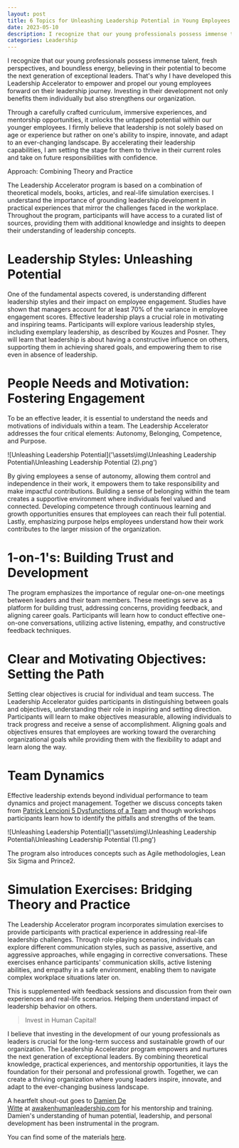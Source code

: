 ```yaml
---
layout: post
title: 6 Topics for Unleashing Leadership Potential in Young Employees
date: 2023-05-10
description: I recognize that our young professionals possess immense talent, fresh perspectives, and boundless energy, believing in their potential to become the next generation of exceptional leaders. 
categories: Leadership
---
```


I recognize that our young professionals possess immense talent, fresh perspectives, and boundless energy, believing in their potential to become the next generation of exceptional leaders. That's why I have developed this Leadership Accelerator to empower and propel our young employees forward on their leadership journey. Investing in their development not only benefits them individually but also strengthens our organization.

Through a carefully crafted curriculum, immersive experiences, and mentorship opportunities, it unlocks the untapped potential within our younger employees. I firmly believe that leadership is not solely based on age or experience but rather on one's ability to inspire, innovate, and adapt to an ever-changing landscape. By accelerating their leadership capabilities, I am setting the stage for them to thrive in their current roles and take on future responsibilities with confidence.

Approach: Combining Theory and Practice

The Leadership Accelerator program is based on a combination of theoretical models, books, articles, and real-life simulation exercises. I understand the importance of grounding leadership development in practical experiences that mirror the challenges faced in the workplace. Throughout the program, participants will have access to a curated list of sources, providing them with additional knowledge and insights to deepen their understanding of leadership concepts.

# Leadership Styles: Unleashing Potential

One of the fundamental aspects covered, is understanding different leadership styles and their impact on employee engagement. Studies have shown that managers account for at least 70% of the variance in employee engagement scores. Effective leadership plays a crucial role in motivating and inspiring teams. Participants will explore various leadership styles, including exemplary leadership, as described by Kouzes and Posner. They will learn that leadership is about having a constructive influence on others, supporting them in achieving shared goals, and empowering them to rise even in absence of leadership.


# People Needs and Motivation: Fostering Engagement

To be an effective leader, it is essential to understand the needs and motivations of individuals within a team. The Leadership Accelerator addresses the four critical elements: Autonomy, Belonging, Competence, and Purpose.

![Unleashing Leadership Potential]('\assets\img\Unleashing Leadership Potential\Unleashing Leadership Potential (2).png')

By giving employees a sense of autonomy, allowing them control and independence in their work, it empowers them to take responsibility and make impactful contributions. Building a sense of belonging within the team creates a supportive environment where individuals feel valued and connected. Developing competence through continuous learning and growth opportunities ensures that employees can reach their full potential. Lastly, emphasizing purpose helps employees understand how their work contributes to the larger mission of the organization.

# 1-on-1's: Building Trust and Development

The program emphasizes the importance of regular one-on-one meetings between leaders and their team members. These meetings serve as a platform for building trust, addressing concerns, providing feedback, and aligning career goals. Participants will learn how to conduct effective one-on-one conversations, utilizing active listening, empathy, and constructive feedback techniques.

# Clear and Motivating Objectives: Setting the Path

Setting clear objectives is crucial for individual and team success. The Leadership Accelerator guides participants in distinguishing between goals and objectives, understanding their role in inspiring and setting direction. Participants will learn to make objectives measurable, allowing individuals to track progress and receive a sense of accomplishment. Aligning goals and objectives ensures that employees are working toward the overarching organizational goals while providing them with the flexibility to adapt and learn along the way.

# Team Dynamics

Effective leadership extends beyond individual performance to team dynamics and project management. Together we discuss concepts taken from [Patrick Lencioni 5 Dysfunctions of a Team](https://en.wikipedia.org/wiki/The_Five_Dysfunctions_of_a_Team) and though workshops participants learn how to identify the pitfalls and strengths of the team.

![Unleashing Leadership Potential]('\assets\img\Unleashing Leadership Potential\Unleashing Leadership Potential (1).png')

The program also introduces concepts such as Agile methodologies, Lean Six Sigma and Prince2.

# Simulation Exercises: Bridging Theory and Practice

The Leadership Accelerator program incorporates simulation exercises to provide participants with practical experience in addressing real-life leadership challenges. Through role-playing scenarios, individuals can explore different communication styles, such as passive, assertive, and aggressive approaches, while engaging in corrective conversations. These exercises enhance participants' communication skills, active listening abilities, and empathy in a safe environment, enabling them to navigate complex workplace situations later on.

This is supplemented with feedback sessions and discussion from their own experiences and real-life scenarios. Helping them understand impact of leadership behavior on others.

> Invest in Human Capital!

I believe that investing in the development of our young professionals as leaders is crucial for the long-term success and sustainable growth of our organization. The Leadership Accelerator program empowers and nurtures the next generation of exceptional leaders. By combining theoretical knowledge, practical experiences, and mentorship opportunities, it lays the foundation for their personal and professional growth. Together, we can create a thriving organization where young leaders inspire, innovate, and adapt to the ever-changing business landscape.

A heartfelt shout-out goes to [Damien De Witte](https://www.linkedin.com/in/damien-dewitte/) at [awakenhumanleadership.com](https://www.awakenhumanleadership.com/) for his mentorship and training. Damien's understanding of human potential, leadership, and personal development has been instrumental in the program.

You can find some of the materials [here](https://www.slideshare.net/DennisVanAelst/leadership-accelerator-unleashing-potential-in-younger-employeespptx).
